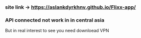 ### site link ->  https://aslankdyrkhnv.github.io/Flixx-app/


### API connected not work in in central asia     
But in real interest to see you need downloead VPN
